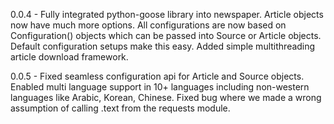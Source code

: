 0.0.4 - Fully integrated python-goose library into newspaper. Article objects
        now have much more options. All configurations are now based on Configuration()
        objects which can be passed into Source or Article objects. Default configuration
        setups make this easy. Added simple multithreading article download framework.

0.0.5 - Fixed seamless configuration api for Article and Source objects. Enabled multi language
        support in 10+ languages including non-western languages like Arabic, Korean, Chinese.
        Fixed bug where we made a wrong assumption of calling .text from the requests module.
